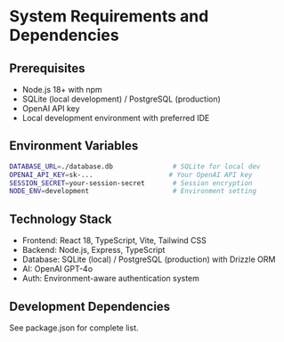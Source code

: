 # System Requirements and Dependencies

## Prerequisites
- Node.js 18+ with npm
- SQLite (local development) / PostgreSQL (production)
- OpenAI API key
- Local development environment with preferred IDE

## Environment Variables
```bash
DATABASE_URL=./database.db               # SQLite for local dev
OPENAI_API_KEY=sk-...                   # Your OpenAI API key
SESSION_SECRET=your-session-secret       # Session encryption
NODE_ENV=development                     # Environment setting
```

## Technology Stack
- Frontend: React 18, TypeScript, Vite, Tailwind CSS
- Backend: Node.js, Express, TypeScript
- Database: SQLite (local) / PostgreSQL (production) with Drizzle ORM
- AI: OpenAI GPT-4o
- Auth: Environment-aware authentication system

## Development Dependencies
See package.json for complete list.